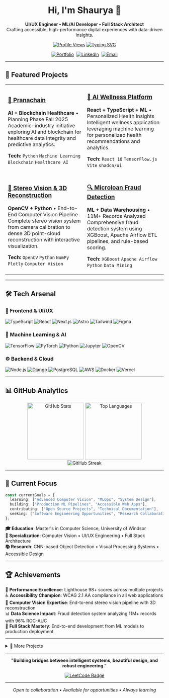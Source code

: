 <div align="center">

# Hi, I'm Shaurya 👋

**UI/UX Engineer • ML/AI Developer • Full Stack Architect**  
Crafting accessible, high-performance digital experiences with data-driven insights.

[![Profile Views](https://komarev.com/ghpvc/?username=IShauryaI&color=0ea5e9&style=flat&label=Profile+Views)](https://github.com/IShauryaI)
[![Typing SVG](https://readme-typing-svg.demolab.com?font=Inter&weight=500&size=18&duration=3000&pause=1000&color=0EA5E9&center=true&vCenter=true&width=435&lines=Full+Stack+Developer;ML%2FAI+Engineer;UI%2FUX+Specialist;Computer+Vision+Researcher&cache_seconds=86400)](https://git.io/typing-svg)

[![Portfolio](https://img.shields.io/badge/Portfolio-Live-0ea5e9?style=for-the-badge&logo=astro&logoColor=white)](https://ishauryai.github.io)&nbsp;
[![LinkedIn](https://img.shields.io/badge/LinkedIn-Connect-0077B5?style=for-the-badge&logo=linkedin&logoColor=white)](https://linkedin.com/in/shaurya)&nbsp;
[![Email](https://img.shields.io/badge/Email-Contact-D14836?style=for-the-badge&logo=gmail&logoColor=white)](mailto:shauryapd@gmail.com)

</div>

---

## 🚀 Featured Projects

<table>
<tr>
<td width="50%">

### [🏥 Pranachain](https://github.com/IShauryaI/pranachain)
**AI + Blockchain Healthcare** • Planning Phase Fall 2025  
Academic-industry initiative exploring AI and blockchain for healthcare data integrity and predictive analytics.

**Tech:** `Python` `Machine Learning` `Blockchain` `Healthcare AI`

</td>
<td width="50%">

### [🧠 AI Wellness Platform](https://github.com/IShauryaI/wellbeingaifinalversion) 
**React + TypeScript + ML** • Personalized Health Insights  
Intelligent wellness application leveraging machine learning for personalized health recommendations and analytics.

**Tech:** `React 18` `TensorFlow.js` `Vite` `shadcn/ui`

</td>
</tr>
<tr>
<td width="50%">

### [👀 Stereo Vision & 3D Reconstruction](https://github.com/IShauryaI/stereo-vision-reconstruction)
**OpenCV + Python** • End-to-End Computer Vision Pipeline  
Complete stereo vision system from camera calibration to dense 3D point-cloud reconstruction with interactive visualization.

**Tech:** `OpenCV` `Python` `NumPy` `Plotly` `Computer Vision`

</td>
<td width="50%">

### [🔍 Microloan Fraud Detection](https://github.com/IShauryaI/microloan-fraud-detection)
**ML + Data Warehousing** • 11M+ Records Analyzed  
Comprehensive fraud detection system using XGBoost, Apache Airflow ETL pipelines, and rule-based scoring.

**Tech:** `XGBoost` `Apache Airflow` `Python` `Data Mining`

</td>
</tr>
</table>

---

## 🛠️ Tech Arsenal

### 🎨 Frontend & UI/UX
![TypeScript](https://img.shields.io/badge/TypeScript-3178C6?style=flat&logo=typescript&logoColor=white)
![React](https://img.shields.io/badge/React-61DAFB?style=flat&logo=react&logoColor=black)
![Next.js](https://img.shields.io/badge/Next.js-000000?style=flat&logo=next.js&logoColor=white)
![Astro](https://img.shields.io/badge/Astro-FF5D01?style=flat&logo=astro&logoColor=white)
![Tailwind](https://img.shields.io/badge/Tailwind-38B2AC?style=flat&logo=tailwind-css&logoColor=white)
![Figma](https://img.shields.io/badge/Figma-F24E1E?style=flat&logo=figma&logoColor=white)

### 🤖 Machine Learning & AI
![TensorFlow](https://img.shields.io/badge/TensorFlow-FF6F00?style=flat&logo=tensorflow&logoColor=white)
![PyTorch](https://img.shields.io/badge/PyTorch-EE4C2C?style=flat&logo=pytorch&logoColor=white)
![Python](https://img.shields.io/badge/Python-3776AB?style=flat&logo=python&logoColor=white)
![Jupyter](https://img.shields.io/badge/Jupyter-F37626?style=flat&logo=jupyter&logoColor=white)
![OpenCV](https://img.shields.io/badge/OpenCV-5C3EE8?style=flat&logo=opencv&logoColor=white)

### ⚙️ Backend & Cloud
![Node.js](https://img.shields.io/badge/Node.js-339933?style=flat&logo=node.js&logoColor=white)
![Django](https://img.shields.io/badge/Django-092E20?style=flat&logo=django&logoColor=white)
![PostgreSQL](https://img.shields.io/badge/PostgreSQL-336791?style=flat&logo=postgresql&logoColor=white)
![AWS](https://img.shields.io/badge/AWS-232F3E?style=flat&logo=amazon-aws&logoColor=white)
![Docker](https://img.shields.io/badge/Docker-2496ED?style=flat&logo=docker&logoColor=white)
![Vercel](https://img.shields.io/badge/Vercel-000000?style=flat&logo=vercel&logoColor=white)

---

## 📊 GitHub Analytics

<div align="center">
  <img height="180em" src="https://github-readme-stats.vercel.app/api?username=IShauryaI&show_icons=true&theme=tokyonight&bg_color=0D1117&title_color=0ea5e9&icon_color=0ea5e9&text_color=c9d1d9&border_color=30363d&hide_border=false&include_all_commits=true&count_private=true&cache_seconds=1800" alt="GitHub Stats" />
  <img height="180em" src="https://github-readme-stats.vercel.app/api/top-langs/?username=IShauryaI&layout=compact&theme=tokyonight&bg_color=0D1117&title_color=0ea5e9&text_color=c9d1d9&border_color=30363d&hide_border=false&cache_seconds=1800" alt="Top Languages" />
</div>

<div align="center">
  <img src="https://github-readme-streak-stats.demolab.com?user=IShauryaI&theme=tokyonight&background=0D1117&ring=0ea5e9&fire=0ea5e9&currStreakLabel=c9d1d9&sideLabels=c9d1d9&dates=c9d1d9&border=30363d&hide_border=false&cache_seconds=1800" alt="GitHub Streak" />
</div>

---

## 🎯 Current Focus

```typescript
const currentGoals = {
  learning: ["Advanced Computer Vision", "MLOps", "System Design"],
  building: ["Production ML Pipelines", "Accessible Web Apps"],
  contributing: ["Open Source Projects", "Technical Documentation"],
  seeking: ["Software Engineering Opportunities", "Research Collaboration"]
};
```

**🎓 Education**: Master's in Computer Science, University of Windsor  
**🔬 Specialization**: Computer Vision • UI/UX Engineering • Full Stack Architecture  
**📚 Research**: CNN-based Object Detection • Visual Processing Systems • Accessible Design

---

## 🏆 Achievements

🚀 **Performance Excellence**: Lighthouse 98+ scores across multiple projects  
♿ **Accessibility Champion**: WCAG 2.1 AA compliance in all web applications  
🤖 **Computer Vision Expertise**: End-to-end stereo vision pipeline with 3D reconstruction  
📊 **Data Science Impact**: Fraud detection system analyzing 11M+ records with 96% ROC-AUC  
🔧 **Full Stack Mastery**: End-to-end development from ML models to production deployment

---

<details>
<summary>🔗 More Projects</summary>
<br>

### [🛒 Grocery Delivery System](https://github.com/IShauryaI/grocery_delivery)
**Django + MySQL** • Real-time Order Management  
Comprehensive delivery platform with secure payments, inventory management, and multi-user dashboards.

### [✨ Interactive Portfolio Showcase](https://github.com/IShauryaI/shaurya-unfold)
**React 18 + Vite** • 171+ Monthly Visitors  
Responsive portfolio application with modern component architecture and comprehensive analytics.

### [🌐 Professional Portfolio](https://github.com/IShauryaI/IShauryaI.github.io)
**Astro + Tailwind CSS** • Lighthouse 98+ • WCAG 2.1 AA  
Performance-optimized portfolio site with dark/light themes, responsive design, and accessibility-first architecture.

</details>

---

<div align="center">

**"Building bridges between intelligent systems, beautiful design, and robust engineering."**

[![LeetCode Badge](https://leetcode-badge-showcase.vercel.app/api?username=ishauryai&theme=dark&border=no-border)](https://leetcode.com/ishauryai/)

---

*Open to collaboration • Available for opportunities • Always learning*

</div>